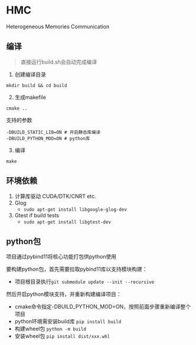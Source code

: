 # HMC
Heterogeneous Memories Communication

## 编译
> 直接运行build.sh会自动完成编译

1. 创建编译目录
```
mkdir build && cd build
```

2. 生成makefile
```
cmake ..
```

支持的参数
```
-DBUILD_STATIC_LIB=ON # 开启静态库编译
-DBUILD_PYTHON_MOD=ON # python库
```

3. 编译
```
make
```

## 环境依赖
1. 计算库驱动 CUDA/DTK/CNRT etc.
2. Glog  
    - `sudo apt-get install libgoogle-glog-dev`
3. Gtest if build tests
    - `sudo apt-get install libgtest-dev`


## python包
项目通过pybind11将核心功能打包供python使用

要构建python包，首先需要拉取pybind11库以支持模块构建：
- 项目根目录执行`git submodule update --init --recursive`

然后开启python模块支持，并重新构建编译项目：
- cmake命令指定-DBUILD_PYTHON_MOD=ON，按照前面步骤重新编译整个项目
- python环境需安装build库 `pip install build`
- 构建wheel包 `python -m build`
- 安装wheel包 `pip install dist/xxx.whl`
